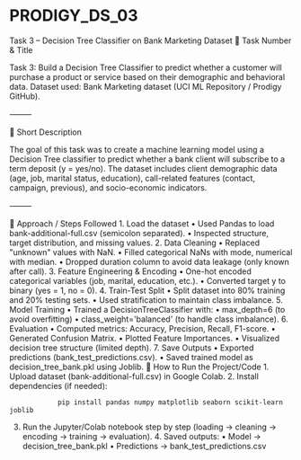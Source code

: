 # PRODIGY_DS_03
Task 3 – Decision Tree Classifier on Bank Marketing Dataset
📌 Task Number & Title

Task 3: Build a Decision Tree Classifier to predict whether a customer will purchase a product or service based on their demographic and behavioral data. Dataset used: Bank Marketing dataset (UCI ML Repository / Prodigy GitHub).

⸻

📌 Short Description

The goal of this task was to create a machine learning model using a Decision Tree classifier to predict whether a bank client will subscribe to a term deposit (y = yes/no).
The dataset includes client demographic data (age, job, marital status, education), call-related features (contact, campaign, previous), and socio-economic indicators.

⸻

📌 Approach / Steps Followed
	1.	Load the dataset
	•	Used Pandas to load bank-additional-full.csv (semicolon separated).
	•	Inspected structure, target distribution, and missing values.
	2.	Data Cleaning
	•	Replaced "unknown" values with NaN.
	•	Filled categorical NaNs with mode, numerical with median.
	•	Dropped duration column to avoid data leakage (only known after call).
	3.	Feature Engineering & Encoding
	•	One-hot encoded categorical variables (job, marital, education, etc.).
	•	Converted target y to binary (yes = 1, no = 0).
	4.	Train-Test Split
	•	Split dataset into 80% training and 20% testing sets.
	•	Used stratification to maintain class imbalance.
	5.	Model Training
	•	Trained a DecisionTreeClassifier with:
	•	max_depth=6 (to avoid overfitting)
	•	class_weight='balanced' (to handle class imbalance).
	6.	Evaluation
	•	Computed metrics: Accuracy, Precision, Recall, F1-score.
	•	Generated Confusion Matrix.
	•	Plotted Feature Importances.
	•	Visualized decision tree structure (limited depth).
	7.	Save Outputs
	•	Exported predictions (bank_test_predictions.csv).
	•	Saved trained model as decision_tree_bank.pkl using Joblib.
 📌 How to Run the Project/Code
	1.	Upload dataset (bank-additional-full.csv) in Google Colab.
	2.	Install dependencies (if needed):

                pip install pandas numpy matplotlib seaborn scikit-learn joblib
                
  3.	Run the Jupyter/Colab notebook step by step (loading → cleaning → encoding → training → evaluation).
	4.	Saved outputs:
	•	Model → decision_tree_bank.pkl
	•	Predictions → bank_test_predictions.csv
